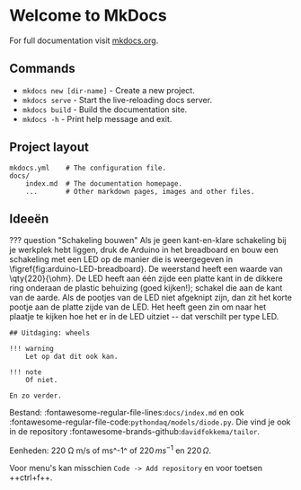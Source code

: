 # Welcome to MkDocs

For full documentation visit [mkdocs.org](https://www.mkdocs.org).

## Commands

* `mkdocs new [dir-name]` - Create a new project.
* `mkdocs serve` - Start the live-reloading docs server.
* `mkdocs build` - Build the documentation site.
* `mkdocs -h` - Print help message and exit.

## Project layout

    mkdocs.yml    # The configuration file.
    docs/
        index.md  # The documentation homepage.
        ...       # Other markdown pages, images and other files.

## Ideeën

??? question "Schakeling bouwen"
    Als je geen kant-en-klare schakeling bij je werkplek hebt liggen, druk de Arduino in het breadboard en bouw een schakeling met een LED op de manier die is weergegeven in \figref{fig:arduino-LED-breadboard}. De weerstand heeft een waarde van \qty{220}{\ohm}. De LED heeft aan één zijde een platte kant in de dikkere ring onderaan de plastic behuizing (goed kijken!); schakel die aan de kant van de aarde. Als de pootjes van de LED niet afgeknipt zijn, dan zit het korte pootje aan de platte zijde van de LED. Het heeft geen zin om naar het plaatje te kijken hoe het er ín de LED uitziet -- dat verschilt per type LED.

    ## Uitdaging: wheels

    !!! warning
        Let op dat dit ook kan.

    !!! note
        Of niet.

    En zo verder.

Bestand: :fontawesome-regular-file-lines:`docs/index.md` en ook :fontawesome-regular-file-code:`pythondaq/models/diode.py`. Die vind je ook in de repository :fontawesome-brands-github:`davidfokkema/tailor`.

Eenheden: 220 &Omega; m/s of ms^-1^ of $220\,ms^{-1}$ en $220\,\Omega$.

Voor menu's kan misschien `Code -> Add repository` en voor toetsen ++ctrl+f++.